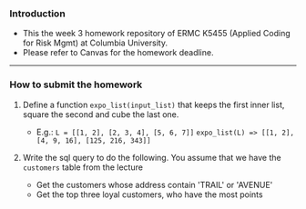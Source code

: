 ### Introduction
- This the week 3 homework repository of ERMC K5455 (Applied Coding for Risk Mgmt) at Columbia University. 
- Please refer to Canvas for the homework deadline.

<hr>

### How to submit the homework

1. Define a function `expo_list(input_list)`  that keeps the first inner list, square the second and cube the last one. 
   - E.g.: `L = [[1, 2], [2, 3, 4], [5, 6, 7]]` `expo_list(L) => [[1, 2], [4, 9, 16], [125, 216, 343]]`

2. Write the sql query to do the following. You assume that we have the `customers` table from the lecture
   - Get the customers whose address contain 'TRAIL' or 'AVENUE'
   - Get the top three loyal customers, who have the most points
